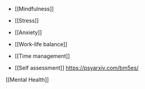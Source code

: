   - [[Mindfulness]]
  - [[Stress]]
  - [[Anxiety]]
  - [[Work-life balance]]
  - [[Time management]]

  - [[Self assessment]]
    https://psyarxiv.com/bm5es/

[[Mental Health]]